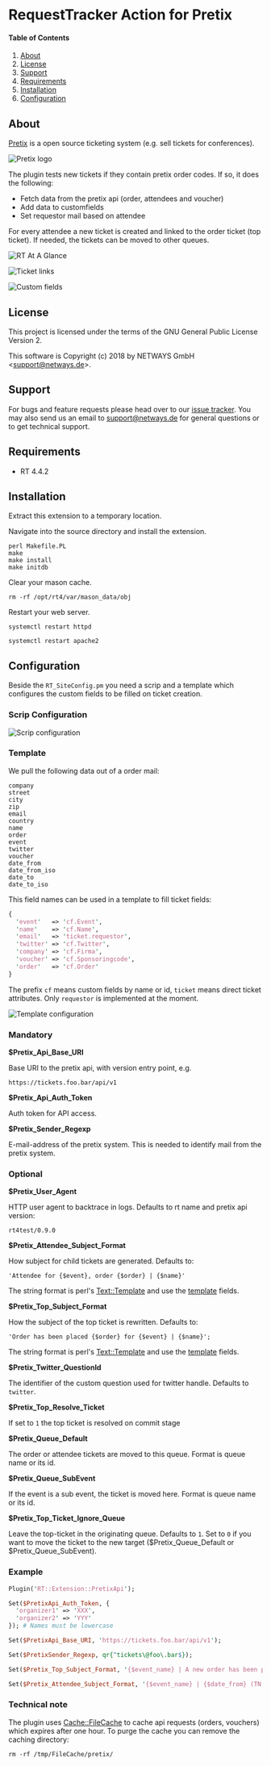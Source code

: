 # RequestTracker Action for Pretix

#### Table of Contents

1. [About](#about)
2. [License](#license)
3. [Support](#support)
4. [Requirements](#requirements)
5. [Installation](#installation)
6. [Configuration](#configuration)

## About

[Pretix](https://pretix.eu/) is a open source ticketing system (e.g. sell tickets for conferences).

![Pretix logo](doc/pretix.png)

The plugin tests new tickets if they contain pretix order codes. If so, it does the following:

 * Fetch data from the pretix api (order, attendees and voucher)
 * Add data to customfields
 * Set requestor mail based on attendee

For every attendee a new ticket is created and linked to the order ticket (top ticket). If needed, the tickets
can be moved to other queues.

![RT At A Glance](doc/ticket1.png)

![Ticket links](doc/ticket2.png)

![Custom fields](doc/ticket3.png)

## License

This project is licensed under the terms of the GNU General Public License Version 2.

This software is Copyright (c) 2018 by NETWAYS GmbH <[support@netways.de](mailto:support@netways.de)>.

## Support

For bugs and feature requests please head over to our [issue tracker](https://github.com/NETWAYS/rt-extension-pretixapi/issues).
You may also send us an email to [support@netways.de](mailto:support@netways.de) for general questions or to get technical support.

## Requirements

- RT 4.4.2

## Installation

Extract this extension to a temporary location.

Navigate into the source directory and install the extension.

```
perl Makefile.PL
make
make install
make initdb
```

Clear your mason cache.

```
rm -rf /opt/rt4/var/mason_data/obj
```

Restart your web server.

```
systemctl restart httpd

systemctl restart apache2
```

## Configuration

Beside the ```RT_SiteConfig.pm``` you need a scrip and a template which configures the custom fields to be filled
on ticket creation.

### Scrip Configuration

![Scrip configuration](doc/scrip-configuration.png)

### Template

We pull the following data out of a order mail:

```
company
street
city
zip
email
country
name
order
event
twitter
voucher
date_from
date_from_iso
date_to
date_to_iso
```

This field names can be used in a template to fill ticket fields:

```perl
{
  'event'   => 'cf.Event',
  'name'    => 'cf.Name',
  'email'   => 'ticket.requestor',
  'twitter' => 'cf.Twitter',
  'company' => 'cf.Firma',
  'voucher' => 'cf.Sponsoringcode',
  'order'   => 'cf.Order'
}
```

The prefix ```cf``` means custom fields by name or id, ```ticket``` means direct ticket attributes. Only
```requestor``` is implemented at the moment.

![Template configuration](doc/template-configuration.png)


### Mandatory

**$Pretix_Api_Base_URI**

Base URI to the pretix api, with version entry point, e.g.

```https://tickets.foo.bar/api/v1```

**$Pretix_Api_Auth_Token**

Auth token for API access.

**$Pretix_Sender_Regexp**

E-mail-address of the pretix system. This is needed to identify mail from the pretix system.

### Optional

**$Pretix_User_Agent**

HTTP user agent to backtrace in logs. Defaults to rt name and pretix api version:

```rt4test/0.9.0```

**$Pretix_Attendee_Subject_Format**

How subject for child tickets are generated. Defaults to:

```'Attendee for {$event}, order {$order} | {$name}'```

The string format is perl's [Text::Template](https://metacpan.org/pod/Text::Template) and
use the [template](#template) fields.

**$Pretix_Top_Subject_Format**

How the subject of the top ticket is rewritten. Defaults to:

```'Order has been placed {$order} for {$event} | {$name}';```


The string format is perl's [Text::Template](https://metacpan.org/pod/Text::Template) and
use the [template](#template) fields.

**$Pretix_Twitter_QuestionId**

The identifier of the custom question used for twitter handle. Defaults to ```twitter```.

**$Pretix_Top_Resolve_Ticket**

If set to ```1``` the top ticket is resolved on commit stage

**$Pretix_Queue_Default**

The order or attendee tickets are moved to this queue. Format is queue name or its id.

**$Pretix_Queue_SubEvent**

If the event is a sub event, the ticket is moved here. Format is queue name or its id.

**$Pretix_Top_Ticket_Ignore_Queue**

Leave the top-ticket in the originating queue. Defaults to ```1```. Set to ```0``` if you want to 
move the ticket to the new target ($Pretix_Queue_Default or $Pretix_Queue_SubEvent).

### Example

```perl
Plugin('RT::Extension::PretixApi');

Set($PretixApi_Auth_Token, {
  'organizer1' => 'XXX',
  'organizer2' => 'YYY' 
}); # Names must be lowercase

Set($PretixApi_Base_URI, 'https://tickets.foo.bar/api/v1');

Set($PretixSender_Regexp, qr{^tickets\@foo\.bar$});

Set($Pretix_Top_Subject_Format, '{$event_name} | A new order has been placed {$order}');

Set($Pretix_Attendee_Subject_Format, '{$event_name} | {$date_from} (TN: {$name}), Order Code: {$order}');
```

### Technical note

The plugin uses [Cache::FileCache](https://metacpan.org/pod/Cache::FileCache) to cache api requests (orders, vouchers)
which expires after one hour. To purge the cache you can remove the caching directory:

```
rm -rf /tmp/FileCache/pretix/
```
